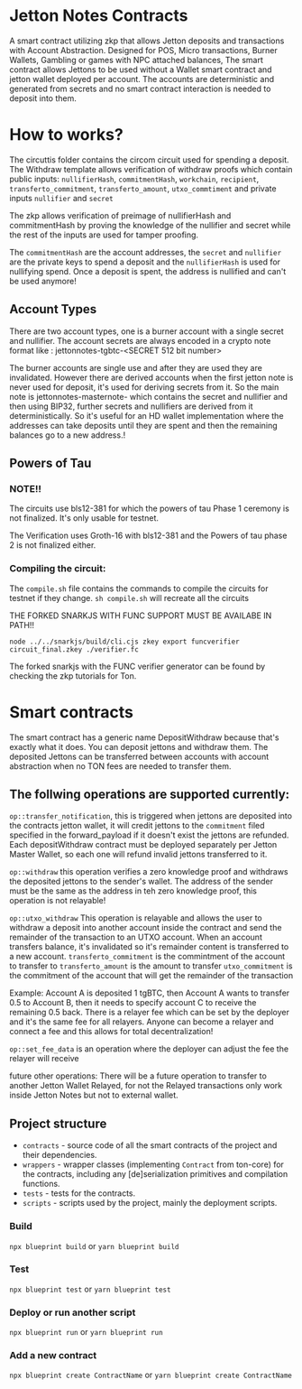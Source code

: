 # Jetton Notes Contracts
A smart contract utilizing zkp that allows Jetton deposits and transactions with Account Abstraction.
Designed for POS, Micro transactions, Burner Wallets, Gambling or games with NPC attached balances,
The smart contract allows Jettons to be used without a Wallet smart contract and jetton wallet deployed per account.
The accounts are deterministic and generated from secrets and no smart contract interaction is needed to deposit into them.


# How to works?

The circuttis folder contains the circom circuit used for spending a deposit. The Withdraw template allows verification of withdraw proofs which contain public inputs: `nullifierHash`, `commitmentHash`, `workchain`, `recipient`, `transferto_commitment`, `transferto_amount`, `utxo_commtiment` and private inputs `nullifier` and `secret`

The zkp allows verification of preimage of nullifierHash and commitmentHash by proving the knowledge of the nullifier and secret while the rest of the inputs are used for tamper proofing.


The `commitmentHash` are the account addresses, the `secret` and `nullifier` are the private keys to spend a deposit and the `nullifierHash` is used for nullifying spend. Once a deposit is spent, the address is nullified and can't be used anymore!


## Account Types

There are two account types, one is a burner account with a single secret and nullifier. 
The account secrets are always encoded in a crypto note format like : jettonnotes-tgbtc-<SECRET 512 bit number>

The burner accounts are single use and after they are used they are invalidated.
However there are derived accounts when the first jetton note is never used for deposit, it's used for deriving secrets from it.
So the main note is jettonnotes-masternote-<SECRET> which contains the secret and nullifier and then using BIP32, further secrets and nullifiers are derived from it deterministically.
So it's useful for an HD wallet implementation where the addresses can take deposits until they are spent and then the remaining balances go to a new address.!

## Powers of Tau 

### NOTE!!

The circuits use bls12-381 for which the powers of tau Phase 1 ceremony is not finalized. It's only usable for testnet.

The Verification uses Groth-16 with bls12-381 and the Powers of tau phase 2 is not finalized either.

### Compiling the circuit:

The `compile.sh` file contains the commands to compile the circuits for testnet if they change.
`sh compile.sh` will recreate all the circuits

THE FORKED SNARKJS WITH FUNC SUPPORT MUST BE AVAILABE IN PATH!!

`node ../../snarkjs/build/cli.cjs zkey export funcverifier circuit_final.zkey ./verifier.fc`

The forked snarkjs with the FUNC verifier generator can be found by checking the zkp tutorials for Ton.


# Smart contracts
The smart contract has a generic name DepositWithdraw because that's exactly what it does. You can deposit jettons and withdraw them. The deposited Jettons can be transferred between accounts with account abstraction when no TON fees are needed to transfer them.

## The follwing operations are supported currently:

   `op::transfer_notification`, this is triggered when jettons are deposited into the contracts jetton wallet, it will credit jettons to the `commitment` filed specified in the forward_payload if it doesn't exist the jettons are refunded.
   Each depositWithdraw contract must be deployed separately per Jetton Master Wallet, so each one will refund invalid jettons transferred to it.

   `op::withdraw` this operation verifies a zero knowledge proof and withdraws the deposited jettons to the sender's wallet.
   The address of the sender must be the same as the address in teh zero knowledge proof, this operation is not relayable!

   `op::utxo_withdraw` This operation is relayable and allows the user to withdraw a deposit into another account inside the contract and send the remainder of the transaction to an UTXO account. 
   When an account transfers balance, it's invalidated so it's remainder content is transferred to a new account.
   `transferto_commitment` is the commintment of the account to transfer to
   `transferto_amount` is the amount to transfer
   `utxo_commitment` is the commitment of the account that will get the remainder of the transaction

   Example: Account A is deposited 1 tgBTC, then Account A wants to transfer 0.5 to Account B, then it needs to specify account C to receive the remaining 0.5 back.
   There is a relayer fee which can be set by the deployer and it's the same fee for all relayers. Anyone can become a relayer and connect a fee and this allows for total decentralization!

   `op::set_fee_data` is an operation where the deployer can adjust the fee the relayer will receive

   future other operations:
   There will be a future operation to transfer to another Jetton Wallet Relayed, for not the Relayed transactions only work inside Jetton Notes but not to external wallet.


## Project structure

-   `contracts` - source code of all the smart contracts of the project and their dependencies.
-   `wrappers` - wrapper classes (implementing `Contract` from ton-core) for the contracts, including any [de]serialization primitives and compilation functions.
-   `tests` - tests for the contracts.
-   `scripts` - scripts used by the project, mainly the deployment scripts.


### Build

`npx blueprint build` or `yarn blueprint build`

### Test

`npx blueprint test` or `yarn blueprint test`

### Deploy or run another script

`npx blueprint run` or `yarn blueprint run`

### Add a new contract

`npx blueprint create ContractName` or `yarn blueprint create ContractName`
